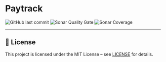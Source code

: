 # Paytrack

![GitHub last commit](https://img.shields.io/github/last-commit/gabbium/paytrack)
![Sonar Quality Gate](https://img.shields.io/sonar/quality_gate/gabbium_paytrack?server=https%3A%2F%2Fsonarcloud.io)
![Sonar Coverage](https://img.shields.io/sonar/coverage/gabbium_paytrack?server=https%3A%2F%2Fsonarcloud.io)

---

## 🪪 License

This project is licensed under the MIT License – see [LICENSE](LICENSE) for details.
